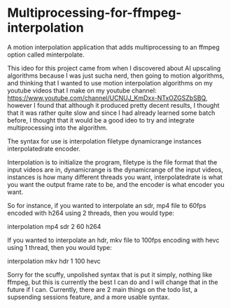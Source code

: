 # Multiprocessing-for-ffmpeg-interpolation
A motion interpolation application that adds multiprocessing to an ffmpeg option called minterpolate.

This ideo for this project came from when I discovered about AI upscaling algorithms because I was just sucha nerd, then going to motion algorithms, and thinking that I wanted to use motion interpolation algorithms on my youtube videos that I make on my youtube channel: https://www.youtube.com/channel/UCNUJ_KmDxx-NTxOZGSZbSBQ, however I found that although it produced pretty decent results, I thought that it was rather quite slow and since I had already learned some batch before, I thought that it would be a good ideo to try and integrate multiprocessing into the algorithm.

The syntax for use is interpolation filetype dynamicrange instances interpolatedrate encoder.

Interpolation is to initialize the program, filetype is the file format that the input videos are in, dynamicrange is the dynamicrange of the input videos, instances is how many different threads you want, interpolatedrate is what you want the output frame rate to be, and the encoder is what encoder you want.

So for instance, if you wanted to interpolate an sdr, mp4 file to 60fps encoded with h264 using 2 threads, then you would type: 

interpolation mp4 sdr 2 60 h264

If you wanted to interpolate an hdr, mkv file to 100fps encoding with hevc using 1 thread, then you would type:

interpolation mkv hdr 1 100 hevc

Sorry for the scuffy, unpolished syntax that is put it simply, nothing like ffmpeg, but this is currently the best I can do and I will change that in the future if I can. Currently, there are 2 main things on the todo list, a supsending sessions feature, and a more usable syntax.
